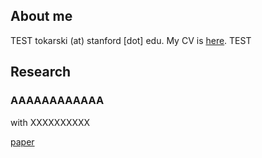 ## About me

TEST tokarski (at) stanford [dot] edu. My CV is [here](https://ftokarski.github.io/ftokarski.github.io/CV/FTCV.pdf). TEST

## Research

### AAAAAAAAAAAA
with XXXXXXXXXX

[paper](https://tomrutter42.github.io/folder/AAAAAAAA.pdf)




